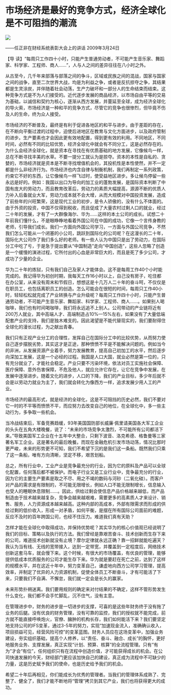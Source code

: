 # 市场经济是最好的竞争方式，经济全球化是不可阻挡的潮流
<img class="pv" src="https://api.visitor.plantree.me/visitor-badge/pv?namespace=plantree.me&key=renzhengfei-speeches/市场经济是最好的竞争方式经济全球化是不可阻挡的潮流.md">



――任正非在财经系统表彰大会上的讲话
2009年3月24日



【导  读】“每周只工作四十小时，只能产生普通劳动者，不可能产生音乐家、舞蹈家、科学家、工程师、商人……”，人与人之间的差异往往在八小时之外。



从古至今，几千年来部落与部落之间的争斗，区域或民族之间的混战，国家与国家之间的战争，直至二次世界大战，均是为利益之争，或者是反抗掠夺之争，其结果都是生灵涂炭，并伴随着社会动荡，生产力破坏和一部分人的生命结束而结束。这种竞争方式是不为人们接受的。近代逐步发展的商品经济，以市场自由平等的交易为基础，以诚信和契约为核心，逐渐从西方发展，并蔓延至全球，成为经济全球化的导火索，市场经济是一种和平的竞争方式，尽管它的竞争也很惨烈，但毕竟不伤及人的生命，终为众人接受。

市场经济的不断普及，最终是有利于促进各地区的和平与进步。由于差距的存在，在不断向平衡过渡的过程中，迫使后进地区在教育与文化方面进步，以及政府管制的进步。生产要素也才会因此更有效地配置，得到更有效的利用。不同地区，不同时间，必然有不同的比较优势，经济全球化中就会有不同分工，这是必然存在的。为什么会经济全球化，就是资本在寻找在有优质基础的地方发展，它像候鸟一样，总在不断寻找丰美的水草。不要一提分工就认为是掠夺。资本的本性是自私的、贪婪的，市场经济就是资本是不断寻找增值机会的，其投机性是本性使然，并不一定都是什么非经济行为。市场经济也内含自律与制衡机制，我们再制定一系列政策，约束它不好的东西，让它像候鸟一样飞过时，使受益地区进步。多让候鸟停留一些永远是好的。例如：我国以出口为导向的加工业的蓬勃发展，是国际资本判断了中国有庞大的劳动力，而且教育改革后，劳动力的素质大幅提高，源源不断的优质人力补入后备就业大军，劳动力成本就不会大增，从而大规模对中国投资发展，造成了前些年的兴旺繁荣，这是现代工业的初步，是令人骄傲的，没有什么不体面的。由于外资的投资，中国不仅得到税收，而且促成了大量农村过剩人口的就业，经过二十年的发展，才有了一大群像海尔、华为……这样的本土公司的成长。试想二十年前我们懂什么，不是眼睁睁地看着外国公司在中国的成功，它像一个言传身教的老师，引导我们成长。我们一方面向外国公司学习，一方面与外国公司竞争，不然我们怎么可能从一个闭塞的小公司，跳跃到国际化的公司呢？在这漫长的二十年，国际化大公司作了我们多么好的老师。有一些人认为中国只是出了劳动力，在国际分工中吃了亏，于是急于提出要从“中国制造”走向“中国创造”，这些人忽略了创造是一个缓慢的演进过程，它所付出的心血是非常巨大的，而且是死了多少公司，才成功了少量的企业。

华为二十年的炼狱，只有我们自己及家人才能体会。这不是每周工作40个小时能完成的。我记得华为初创时期，我每天工作16小时以上，自己没有房子，吃住都在办公室，从来没有周末和节假日，想想这是十几万人二十年的奋斗呵，不仅仅是在职员工，也包括离职员工的创造。怎么可能会在很短的时间，每周只工作40小时，轻轻松松就完成了产业转换与产业升级呢？每周只工作四十小时，只能产生普通劳动者，不可能产生音乐家、舞蹈家、科学家、工程师、商人……。如果别人喝咖啡，我们也有时间喝咖啡，我们将永远追不上别人。公司带动的产业链将近有200万人就业，其中高端人才、高端制造占10%—15%左右，如果没有了大量低端配套产业的支持，我们是独木难支的。因此渴望是不能代替现实的，我们要耐得住全球化的漫长过程，为之献出青春。

我们只有正视产业分工的合理性，发挥自己在国际分工中的比较优势，从而努力使自己逐步摆脱劣势，其实这才是正途，那种愤愤不平是不能解决问题的。例如当今的非洲，从发展资源产业着手，努力发展教育，提高自己初加工的水平，然后逐步向深加工发展，这是一个必经的过程。我国是人口大国，就业必然是第一位的，只有充分就业了，才能社会稳定。产业只要不污染环境，依法对员工实施社会保障、医疗保障、意外伤害保障，不危及他人，就应允许它存在，让它在竞争中发展，在发展中逐渐进步。随着文化的进步，人口的下降，我们的产业目标，多少年后就不会是以劳动力就业为主了，我们就会转化为像西方一样，追求发展少用人工的产业。

市场经济的最高形式，就是经济的全球化，这是不可阻挡的历史必然，我们不要对它一时的不平等而愤愤不平，而应努力去改变自己的地位，在全球化中，多一些主动行为，多争取一些机会。

当冷战结束后，军备竞赛趋缓，93年美国国防部长威廉·佩里请美国各大军工企业的头头在五角大楼晚餐，说了：“未来的市场竞争太激烈，不可能所有公司都活下来。”导致美国军工企业在十五年中大整合，只剩下波音、洛克希德、格鲁曼等三家著名军工企业。这是著名的最后晚餐。而现在金融危机引发市场动荡，情况比那时更严峻，未来的形势更不可知，我们不希望下沉的是我们这一条船。既然我们只乘了这一条船，唯有方向清晰，坚定不移，艰苦划船。

总之，所有行业中，工业产业是竞争最充分的行业，因为它的原料及产品可以全球化配置，任何落后都不被保护。而电子行业又是工业行业中，竞争最充分的行业，因为它的主要生产要素是取之不尽、用之不竭的数码与河砂（二氧化硅）。而客户对产品的需求是有限制的，不可能无限增长，例如人口不能无限制增长，信息输入也受人的睡眠休息限制……。因此，供给过剩会使信息产品价格越来越低，而产品制造由于技术越来越复杂，竞争会越来越艰难，需要更多的高素质人才来设计、销售、服务，人力资源成本越来越高。这种内部的高成本，外部有限需求而形成的供给过剩的低价收入，形成一对矛盾，如何平衡，是摆在所有国际公司面前的难题，反应不及时的百年跨国公司，也经不住压力。难道我们真有天助？

怎样才能在全球化中取得成功，并保持优势呢？其实华为的核心价值观已经说明了我们的目标、策略以及执行的方法。我们曾经是靠艰苦奋斗、技术创新而生存下来的公司，难道技术创新就没有止境？摩尔定律就永远正确？靠一招鲜就能吃遍天？我认为当有线、无线的宽带接入，达到一定带宽，并覆盖到一定程度后，网络技术创新这套马车，就会慢下来。这个时候，有很大的市场覆盖，有优良的管理，能够提供低成本优质服务的公司才能生存下来。华为就是要赶在死亡之前，达到了这样的规模水平，并在这近十年中，努力变革自己，谦虚地向西方公司学习管理，提高效率，并制定了优异的人力资源机制，促使全体员工不断奋斗，才有可能活了下来，只要我们不自满、不懈怠，我们就一定会是长久的赢家。

未来形势扑朔迷离。我们要用规则的确定来对付结果的不确定，这样不管形势发生什么变化，我们都不会手忙脚乱，沉不住气，没有主意。

在管理进步中，财务的进步是一切进步的支撑，可喜的是这些年财务终于没有拖了业务的后腿。没有优良的财务管理，没有可靠的监控，我们的授权就不能完成，前方就不能直接呼唤炮火，官僚、臃肿的机构长存，我们如何能活下来？我们要坚定地支持公司的IFS变革，通过3-5年的努力，实现“加速现金流入，准确确认收入，项目损益可见，经营风险可控”的变革蓝图。财务人员应在这场变革中，加强业务建设，夯实组织基础，提高个人修养，以“责任、奋斗、融合、成长”的胸怀，更好地服务业务、支撑发展，真正实现“计划、预算、核算”的全流程管理。只有“有为”才会“有位”，任何组织只有在流程中创造价值，才可能获得成长的机会。在公司快速发展的今天，财经部门更应该加快自己的建设，真正成为流程中不可缺少的力量，这是历史赋予我们的使命，也是历史给予我们的机会。

希望二十年后再相见，你们能成长为优秀的管理者。当我们的管理体系成熟了、完整了、健全了，我们才能不断地将“管理”拷贝到其它产业，我们也将获得更大的成功。
